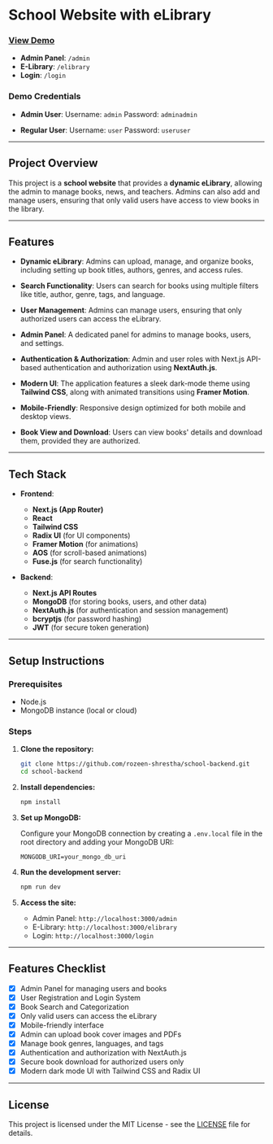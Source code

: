 
# School Website with eLibrary

### [**View Demo**](http://129.154.243.254:3000)
- **Admin Panel**: `/admin`
- **E-Library**: `/elibrary`
- **Login**: `/login`

### Demo Credentials
- **Admin User**:
  Username: `admin`
  Password: `adminadmin`

- **Regular User**:
  Username: `user`
  Password: `useruser`

---

## Project Overview

This project is a **school website** that provides a **dynamic eLibrary**, allowing the admin to manage books, news, and teachers. Admins can also add and manage users, ensuring that only valid users have access to view books in the library.

---

## Features

- **Dynamic eLibrary**:
  Admins can upload, manage, and organize books, including setting up book titles, authors, genres, and access rules.

- **Search Functionality**:
  Users can search for books using multiple filters like title, author, genre, tags, and language.

- **User Management**:
  Admins can manage users, ensuring that only authorized users can access the eLibrary.

- **Admin Panel**:
  A dedicated panel for admins to manage books, users, and settings.

- **Authentication & Authorization**:
  Admin and user roles with Next.js API-based authentication and authorization using **NextAuth.js**.

- **Modern UI**:
  The application features a sleek dark-mode theme using **Tailwind CSS**, along with animated transitions using **Framer Motion**.

- **Mobile-Friendly**:
  Responsive design optimized for both mobile and desktop views.

- **Book View and Download**:
  Users can view books' details and download them, provided they are authorized.

---

## Tech Stack

- **Frontend**:
  - **Next.js (App Router)**
  - **React**
  - **Tailwind CSS**
  - **Radix UI** (for UI components)
  - **Framer Motion** (for animations)
  - **AOS** (for scroll-based animations)
  - **Fuse.js** (for search functionality)

- **Backend**:
  - **Next.js API Routes**
  - **MongoDB** (for storing books, users, and other data)
  - **NextAuth.js** (for authentication and session management)
  - **bcryptjs** (for password hashing)
  - **JWT** (for secure token generation)

---

## Setup Instructions

### Prerequisites

- Node.js
- MongoDB instance (local or cloud)

### Steps

1. **Clone the repository:**

    ```bash
    git clone https://github.com/rozeen-shrestha/school-backend.git
    cd school-backend
    ```

2. **Install dependencies:**

    ```bash
    npm install
    ```

3. **Set up MongoDB:**

    Configure your MongoDB connection by creating a `.env.local` file in the root directory and adding your MongoDB URI:

    ```
    MONGODB_URI=your_mongo_db_uri
    ```

4. **Run the development server:**

    ```bash
    npm run dev
    ```

5. **Access the site:**
   - Admin Panel: `http://localhost:3000/admin`
   - E-Library: `http://localhost:3000/elibrary`
   - Login: `http://localhost:3000/login`

---

## Features Checklist

- [x] Admin Panel for managing users and books
- [x] User Registration and Login System
- [x] Book Search and Categorization
- [x] Only valid users can access the eLibrary
- [x] Mobile-friendly interface
- [x] Admin can upload book cover images and PDFs
- [x] Manage book genres, languages, and tags
- [x] Authentication and authorization with NextAuth.js
- [x] Secure book download for authorized users only
- [x] Modern dark mode UI with Tailwind CSS and Radix UI

---

## License

This project is licensed under the MIT License - see the [LICENSE](LICENSE) file for details.
